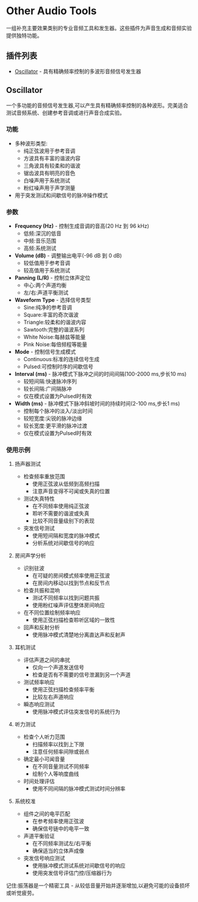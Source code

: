 # Other Audio Tools

一组补充主要效果类别的专业音频工具和发生器。这些插件为声音生成和音频实验提供独特功能。

## 插件列表

- [Oscillator](#oscillator) - 具有精确频率控制的多波形音频信号发生器

## Oscillator

一个多功能的音频信号发生器,可以产生具有精确频率控制的各种波形。完美适合测试音频系统、创建参考音调或进行声音合成实验。

### 功能
- 多种波形类型:
  - 纯正弦波用于参考音调
  - 方波具有丰富的谐波内容
  - 三角波具有较柔和的谐波
  - 锯齿波具有明亮的音色
  - 白噪声用于系统测试
  - 粉红噪声用于声学测量
- 用于突发测试和间歇信号的脉冲操作模式

### 参数
- **Frequency (Hz)** - 控制生成音调的音高(20 Hz 到 96 kHz)
  - 低频:深沉的低音
  - 中频:音乐范围
  - 高频:系统测试
- **Volume (dB)** - 调整输出电平(-96 dB 到 0 dB)
  - 较低值用于参考音调
  - 较高值用于系统测试
- **Panning (L/R)** - 控制立体声定位
  - 中心:两个声道均衡
  - 左/右:声道平衡测试
- **Waveform Type** - 选择信号类型
  - Sine:纯净的参考音调
  - Square:丰富的奇次谐波
  - Triangle:较柔和的谐波内容
  - Sawtooth:完整的谐波系列
  - White Noise:每赫兹等能量
  - Pink Noise:每倍频程等能量
- **Mode** - 控制信号生成模式
  - Continuous:标准的连续信号生成
  - Pulsed:可控制时序的间歇信号
- **Interval (ms)** - 脉冲模式下脉冲之间的时间间隔(100-2000 ms,步长10 ms)
  - 较短间隔:快速脉冲序列
  - 较长间隔:广间隔脉冲
  - 仅在模式设置为Pulsed时有效
- **Width (ms)** - 脉冲模式下脉冲斜坡时间的持续时间(2-100 ms,步长1 ms)
  - 控制每个脉冲的淡入/淡出时间
  - 较短宽度:尖锐的脉冲边缘
  - 较长宽度:更平滑的脉冲过渡
  - 仅在模式设置为Pulsed时有效

### 使用示例

1. 扬声器测试
   - 检查频率重放范围
     * 使用正弦波从低频到高频扫描
     * 注意声音变得不可闻或失真的位置
   - 测试失真特性
     * 在不同频率使用纯正弦波
     * 聆听不需要的谐波或失真
     * 比较不同音量级别下的表现
   - 突发信号测试
     * 使用短间隔和宽度的脉冲模式
     * 分析系统对间歇信号的响应

2. 房间声学分析
   - 识别驻波
     * 在可疑的房间模式频率使用正弦波
     * 在房间内移动以找到节点和反节点
   - 检查共振和混响
     * 测试不同频率以找到问题共振
     * 使用粉红噪声评估整体房间响应
   - 在不同位置绘制频率响应
     * 使用正弦扫描检查聆听区域的一致性
   - 回声和反射分析
     * 使用脉冲模式清楚地分离直达声和反射声

3. 耳机测试
   - 评估声道之间的串扰
     * 仅向一个声道发送信号
     * 检查是否有不需要的信号泄漏到另一个声道
   - 测试频率响应
     * 使用正弦扫描检查频率平衡
     * 比较左右声道响应
   - 瞬态响应测试
     * 使用脉冲模式评估突发信号的系统行为

4. 听力测试
   - 检查个人听力范围
     * 扫描频率以找到上下限
     * 注意任何频率间隙或弱点
   - 确定最小可闻音量
     * 在不同音量测试不同频率
     * 绘制个人等响度曲线
   - 时间处理评估
     * 使用不同间隔的脉冲模式测试时间分辨率

5. 系统校准
   - 组件之间的电平匹配
     * 在参考频率使用正弦波
     * 确保信号链中的电平一致
   - 声道平衡验证
     * 在不同频率测试左/右平衡
     * 确保适当的立体声成像
   - 突发信号响应测试
     * 使用脉冲模式测试系统对间歇信号的响应
     * 使用突发信号评估门控/压缩器行为

记住:振荡器是一个精密工具 - 从较低音量开始并逐渐增加,以避免可能的设备损坏或听觉疲劳。